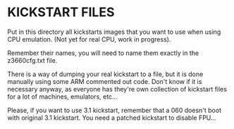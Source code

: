 # KICKSTART FILES
Put in this directory all kickstarts images that you want to use when using CPU emulation. (Not yet for real CPU, work in progress).

Remember their names, you will need to name them exactly in the z3660cfg.txt file.

There is a way of dumping your real kickstart to a file, but it is done manually using some ARM commented out code. Don't know if it is necessary anyway, as everyone has they're own collection of kickstart files for a lot of machines, emulators, etc...

Please, if you want to use 3.1 kickstart, remember that a 060 doesn't boot with original 3.1 kickstart. You need a patched kickstart to disable FPU...